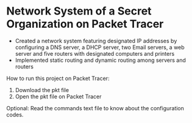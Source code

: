 # Network System of a Secret Organization on Packet Tracer
- Created a network system featuring designated IP addresses by configuring a DNS server, a DHCP server, two Email servers, a web server and five routers with designated computers and printers 
- Implemented static routing and dynamic routing among servers and routers

How to run this project on Packet Tracer:
1. Download the pkt file
2. Open the pkt file on Packet Tracer


Optional:
Read the commands text file to know about the configuration codes. 
